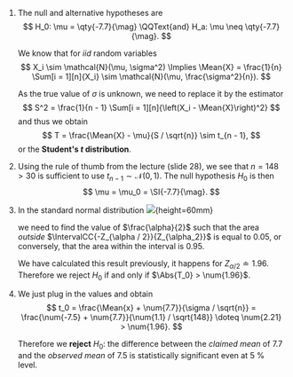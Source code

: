1.  The null and alternative hypotheses are
    $$
        H_0: \mu = \qty{-7.7}{\mag}
        \QQText{and}
        H_a: \mu \neq \qty{-7.7}{\mag}.
    $$

    We know that for _iid_ random variables
    $$
        X_i \sim \mathcal{N}(\mu, \sigma^2)
        \Implies
        \Mean{X} = \frac{1}{n} \Sum[i = 1][n]{X_i} \sim \mathcal{N}(\mu, \frac{\sigma^2}{n}).
    $$

    As the true value of $\sigma$ is unknown, we need to replace it by the estimator
    $$
        S^2 = \frac{1}{n - 1} \Sum[i = 1][n]{\left(X_i - \Mean{X}\right)^2}
    $$
    and thus we obtain
    $$
        T = \frac{\Mean{X} - \mu}{S / \sqrt{n}} \sim t_{n - 1},
    $$
    or the **Student's $t$ distribution**.

1.  Using the rule of thumb from the lecture (slide 28), we see that $n = 148 > 30$ is
    sufficient to use $t_{n - 1} \sim \mathcal{N}(0, 1)$.
    The null hypothesis $H_0$ is then
    $$
        \mu = \mu_0 = \SI{-7.7}{\mag}.
    $$
1.  In the standard normal distribution
    ![](normal.gp){height=60mm}

    we need to find the value of $\frac{\alpha}{2}$ such that the area _outside_
    $\IntervalCC{-Z_{\alpha / 2}}{Z_{\alpha_2}}$ is equal to $\num{0.05}$,
    or conversely, that the area within the interval is $\num{0.95}$.

    We have calculated this result previously, it happens for $Z_{\alpha / 2} \doteq \num{1.96}$.
    Therefore we reject $H_0$ if and only if $\Abs{T_0} > \num{1.96}$.

1.  We just plug in the values and obtain
    $$
        t_0 =
        \frac{\Mean{x} + \num{7.7}}{\sigma / \sqrt{n}} =
        \frac{\num{-7.5} + \num{7.7}}{\num{1.1} / \sqrt{148}} \doteq
        \num{2.21} > \num{1.96}.
    $$

    Therefore we **reject** $H_0$: the difference between the _claimed mean_ of
    $\num{7.7}$ and the _observed mean_ of $\num{7.5}$ is statistically significant
    even at $\qty{5}{\percent}$ level.
